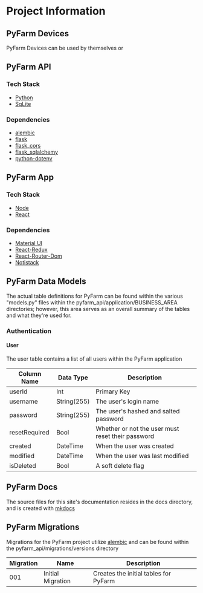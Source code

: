 # Project Information

## PyFarm Devices

PyFarm Devices can be used by themselves or

## PyFarm API

### Tech Stack

- [Python](https://www.python.org/)
- [SqLite](https://www.sqlite.org/index.html)

### Dependencies

- [alembic](https://alembic.sqlalchemy.org/en/latest/)
- [flask](https://flask.palletsprojects.com/en/2.0.x/)
- [flask_cors](https://flask-cors.readthedocs.io/en/latest/)
- [flask_sqlalchemy](https://flask-sqlalchemy.palletsprojects.com/en/2.x/)
- [python-dotenv](https://pypi.org/project/python-dotenv/)

## PyFarm App

### Tech Stack

- [Node](https://nodejs.org/en/)
- [React](https://reactjs.org/)

### Dependencies

- [Material UI](https://mui.com/)
- [React-Redux](https://react-redux.js.org/)
- [React-Router-Dom](https://reactrouter.com/)
- [Notistack](https://iamhosseindhv.com/notistack)

## PyFarm Data Models

The actual table definitions for PyFarm can be found within the various
"models.py" files within the pyfarm_api/application/BUSINESS_AREA directories;
however, this area serves as an overall summary of the tables and what they're
used for.

### Authentication

#### User

The user table contains a list of all users within the PyFarm application

| Column Name   | Data Type   | Description                                       |
| ------------- | ----------- | ------------------------------------------------- |
| userId        | Int         | Primary Key                                       |
| username      | String(255) | The user's login name                             |
| password      | String(255) | The user's hashed and salted password             |
| resetRequired | Bool        | Whether or not the user must reset their password |
| created       | DateTime    | When the user was created                         |
| modified      | DateTime    | When the user was last modified                   |
| isDeleted     | Bool        | A soft delete flag                                |

## PyFarm Docs

The source files for this site's documentation resides in the docs directory,
and is created with [mkdocs](https://www.mkdocs.org/)

## PyFarm Migrations

Migrations for the PyFarm project utilize
[alembic](https://alembic.sqlalchemy.org/en/latest/) and can be found within
the pyfarm_api/migrations/versions directory

| Migration | Name              | Description                           |
| --------- | ----------------- | ------------------------------------- |
| 001       | Initial Migration | Creates the initial tables for PyFarm |
